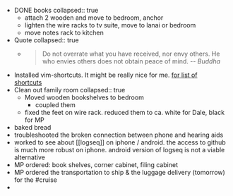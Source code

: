 - DONE books
  collapsed:: true
	- attach 2 wooden and move to bedroom, anchor
	- lighten the wire racks to tv suite, move to lanai or bedroom
	- move notes rack to kitchen
- Quote
  collapsed:: true
	- > Do not overrate what you have received, nor envy others. He who envies others does not obtain peace of mind.
	  > -- <cite>Buddha</cite>
- Installed vim-shortcuts. It might be really nice for me. [for list of shortcuts](https://github.com/vipzhicheng/logseq-plugin-vim-shortcuts)
- Clean out family room
  collapsed:: true
	- Moved wooden bookshelves to bedroom
		- coupled them
	- fixed the feet on wire rack. reduced them to ca. white for Dale, black for MP
- baked bread
- troubleshooted the broken connection between phone and hearing aids
- worked to see about [[logseq]]  on iphone / android. the access to github is much more robust on iphone. android version of logseq is not a viable alternative
- MP ordered: book shelves, corner cabinet, filing cabinet
- MP ordered the transportation to ship & the luggage delivery (tomorrow) for the #cruise
-